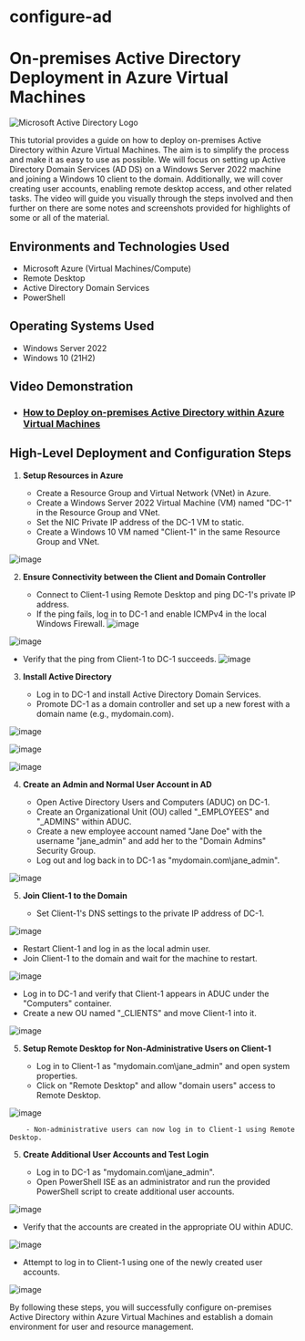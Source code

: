 # configure-ad

# On-premises Active Directory Deployment in Azure Virtual Machines

![Microsoft Active Directory Logo](https://i.imgur.com/pU5A58S.png)

This tutorial provides a guide on how to deploy on-premises Active Directory within Azure Virtual Machines. The aim is to simplify the process and make it as easy to use as possible. We will focus on setting up Active Directory Domain Services (AD DS) on a Windows Server 2022 machine and joining a Windows 10 client to the domain. Additionally, we will cover creating user accounts, enabling remote desktop access, and other related tasks.  The video will guide you visually through the steps involved and then further on there are some notes and screenshots provided for highlights of some or all of the material.

## Environments and Technologies Used

- Microsoft Azure (Virtual Machines/Compute)
- Remote Desktop
- Active Directory Domain Services
- PowerShell

## Operating Systems Used

- Windows Server 2022
- Windows 10 (21H2)

<h2>Video Demonstration</h2>

- ### [How to Deploy on-premises Active Directory within Azure Virtual Machines](https://drive.google.com/file/d/11CHLY2jd5xKqcplNmbpM1vO99dYDDjzH/view?usp=drive_link)

## High-Level Deployment and Configuration Steps

1. **Setup Resources in Azure**

   - Create a Resource Group and Virtual Network (VNet) in Azure.
   - Create a Windows Server 2022 Virtual Machine (VM) named "DC-1" in the Resource Group and VNet.
   - Set the NIC Private IP address of the DC-1 VM to static.
   - Create a Windows 10 VM named "Client-1" in the same Resource Group and VNet.

![image](https://github.com/JasonDelahoussaye/Configuring_On-premises_Active_Directory_within_Azure_VMs/assets/106440235/144ab003-2e2f-4fa7-8ebf-9b666b48df62)


2. **Ensure Connectivity between the Client and Domain Controller**

   - Connect to Client-1 using Remote Desktop and ping DC-1's private IP address.
   - If the ping fails, log in to DC-1 and enable ICMPv4 in the local Windows Firewall.
   ![image](https://github.com/JasonDelahoussaye/Configuring_On-premises_Active_Directory_within_Azure_VMs/assets/106440235/fee0c53a-2509-40fe-a550-e9e269dec8e3)

![image](https://github.com/JasonDelahoussaye/Configuring_On-premises_Active_Directory_within_Azure_VMs/assets/106440235/d80f9262-0885-4213-b73e-031e6711dbe6)

   - Verify that the ping from Client-1 to DC-1 succeeds.
![image](https://github.com/JasonDelahoussaye/Configuring_On-premises_Active_Directory_within_Azure_VMs/assets/106440235/d809e457-52fb-4f89-8488-5d358cdd7456)

3. **Install Active Directory**

   - Log in to DC-1 and install Active Directory Domain Services.
   - Promote DC-1 as a domain controller and set up a new forest with a domain name (e.g., mydomain.com).

![image](https://github.com/JasonDelahoussaye/Configuring_On-premises_Active_Directory_within_Azure_VMs/assets/106440235/2be95767-715b-47f3-940b-06bb6d1f76f4)

![image](https://github.com/JasonDelahoussaye/Configuring_On-premises_Active_Directory_within_Azure_VMs/assets/106440235/db964fe5-a062-467b-b5fe-e45ba371f2f0)

![image](https://github.com/JasonDelahoussaye/Configuring_On-premises_Active_Directory_within_Azure_VMs/assets/106440235/1c2424f1-6368-42ae-a6db-de3e15387d8f)


4. **Create an Admin and Normal User Account in AD**

   - Open Active Directory Users and Computers (ADUC) on DC-1.
   - Create an Organizational Unit (OU) called "_EMPLOYEES" and "_ADMINS" within ADUC.
   - Create a new employee account named "Jane Doe" with the username "jane_admin" and add her to the "Domain Admins" Security Group.
   - Log out and log back in to DC-1 as "mydomain.com\jane_admin".

![image](https://github.com/JasonDelahoussaye/Configuring_On-premises_Active_Directory_within_Azure_VMs/assets/106440235/2e4f6f3f-f53f-4712-8fa3-6e2a5cd5adbc)


5. **Join Client-1 to the Domain**

   - Set Client-1's DNS settings to the private IP address of DC-1.

  ![image](https://github.com/JasonDelahoussaye/Configuring_On-premises_Active_Directory_within_Azure_VMs/assets/106440235/83c475c3-ee9d-4597-bfbe-9b8e3e7d988f)

   - Restart Client-1 and log in as the local admin user.
   - Join Client-1 to the domain and wait for the machine to restart.

![image](https://github.com/JasonDelahoussaye/Configuring_On-premises_Active_Directory_within_Azure_VMs/assets/106440235/a915e2b9-bc20-4684-af8e-43358e8c2828)

     
   - Log in to DC-1 and verify that Client-1 appears in ADUC under the "Computers" container.
   - Create a new OU named "_CLIENTS" and move Client-1 into it.

![image](https://github.com/JasonDelahoussaye/Configuring_On-premises_Active_Directory_within_Azure_VMs/assets/106440235/04f06f48-7c68-4847-be68-349180b490e6)


5. **Setup Remote Desktop for Non-Administrative Users on Client-1**

   - Log in to Client-1 as "mydomain.com\jane_admin" and open system properties.
   - Click on "Remote Desktop" and allow "domain users" access to Remote Desktop.
     
![image](https://github.com/JasonDelahoussaye/Configuring_On-premises_Active_Directory_within_Azure_VMs/assets/106440235/886be92c-556d-4fb8-99da-f3b37e908b3a)

        - Non-administrative users can now log in to Client-1 using Remote Desktop.

5. **Create Additional User Accounts and Test Login**

   - Log in to DC-1 as "mydomain.com\jane_admin".
   - Open PowerShell ISE as an administrator and run the provided PowerShell script to create additional user accounts.

  ![image](https://github.com/JasonDelahoussaye/Configuring_On-premises_Active_Directory_within_Azure_VMs/assets/106440235/f90cbf10-7db6-4330-b97d-7b0b1ee729b6)

     
   - Verify that the accounts are created in the appropriate OU within ADUC.

![image](https://github.com/JasonDelahoussaye/Configuring_On-premises_Active_Directory_within_Azure_VMs/assets/106440235/a0998445-1d4b-4f64-98b0-4fcc43d68384)

     
   - Attempt to log in to Client-1 using one of the newly created user accounts.

![image](https://github.com/JasonDelahoussaye/Configuring_On-premises_Active_Directory_within_Azure_VMs/assets/106440235/11e109b3-50d0-4e26-8c6e-b1b99215eb62)


By following these steps, you will successfully configure on-premises Active Directory within Azure Virtual Machines and establish a domain environment for user and resource management.
